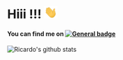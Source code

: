 # Hiii !!! <img src="https://raw.githubusercontent.com/ricardolima87/ricardolima87/master/imgs/hi.gif" width="30px">

#### You can find me on [![General badge](https://img.shields.io/badge/LinkedIn-0077B5?style=for-the-badge&logo=linkedin&logoColor=white)](https://www.linkedin.com/in/ricalima/)

![Ricardo's github stats](https://github-readme-stats.vercel.app/api?username=ricardolima87&show_icons=true&hide_border=true)




